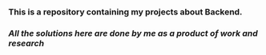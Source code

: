 ### This is a repository containing my projects about Backend. 




### *All the solutions here are done by me as a product of work and research*
